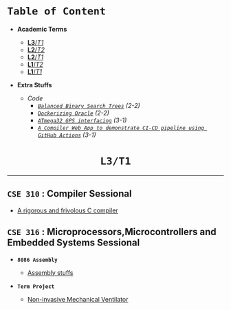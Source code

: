 # **`Table of Content`**

- **Academic Terms**
  - [**L3**/*T1*](#cse-310--Compiler-sessional)
  - [**L2**/*T2*](#cse-208--data-structures-and-algorithms-ii-sessional)
  - [**L2**/*T1*](#cse-204--data-structures-and-algorithms-i-sessional)
  - [**L1**/*T2*](#cse-108--object-oriented-programming-language-sessional)
  - [**L1**/*T1*](#cse-102--structured-programming-language)

- **Extra Stuffs** 
  - *Code*
    - [*`Balanced Binary Search Trees`*]() *(2-2)*
    - [*`Dockerizing Oracle`*]() *(2-2)*
    - [*`ATmega32 GPS interfacing`*]() *(3-1)*
    - [*`A Compiler Web App to demonstrate CI-CD pipeline using GitHub Actions`*]() *(3-1)*

<h1 align="center"> <b> <code> L3/T1 </code> </b> </h1>
<hr/>

## **`CSE 310` : Compiler Sessional**

- [A rigorous and frivolous C compiler](https://github.com/RownokRatul/C_compiler_CSE310)

## **`CSE 316` : Microprocessors,Microcontrollers and Embedded Systems Sessional**
- **`8086 Assembly`**
  - [Assembly stuffs](https://github.com/RownokRatul/8086_assembly_stuff_CSE316)

- **`Term Project`**
  - [Non-invasive Mechanical Ventilator](https://github.com/TokiTahmid64/NON-INVASIVE-MECHANICAL-VENTILATOR)
